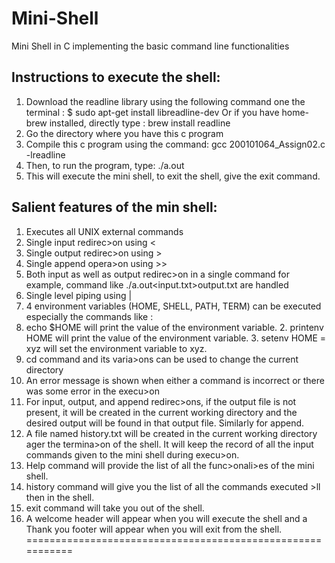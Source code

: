 # Mini-Shell
Mini Shell in C implementing the basic command line functionalities 
## Instructions to execute the shell:
1. Download the readline library using the following command one the terminal : $ sudo apt-get install libreadline-dev
Or if you have home-brew installed, directly type : brew install readline
2. Go the directory where you have this c program
3. Compile this c program using the command: gcc 200101064_Assign02.c -lreadline
4. Then, to run the program, type: ./a.out
5. This will execute the mini shell, to exit the shell, give the exit command.
## Salient features of the min shell:
1. Executes all UNIX external commands
2. Single input redirec>on using <
3. Single output redirec>on using >
4. Single append opera>on using >>
5. Both input as well as output redirec>on in a single command for example, command like ./a.out<input.txt>output.txt are handled
6. Single level piping using |
7. 4 environment variables (HOME, SHELL, PATH, TERM) can be executed
especially the commands like :
1. echo $HOME will print the value of the environment variable. 2. printenv HOME will print the value of the environment variable. 3. setenv HOME = xyz will set the environment variable to xyz.
8. cd command and its varia>ons can be used to change the current directory
9. An error message is shown when either a command is incorrect or there was some error in the execu>on
10. For input, output, and append redirec>ons, if the output file is not present, it will be created in the current working directory and the desired output will be found in that output file. Similarly for append.
11. A file named history.txt will be created in the current working directory ager the termina>on of the shell. It will keep the record of all the input commands given to the mini shell during execu>on.
12. Help command will provide the list of all the func>onali>es of the mini shell.
13. history command will give you the list of all the commands executed >ll then in the shell.
14. exit command will take you out of the shell.
15. A welcome header will appear when you will execute the shell and a
Thank you footer will appear when you will exit from the shell.
===========================================================
